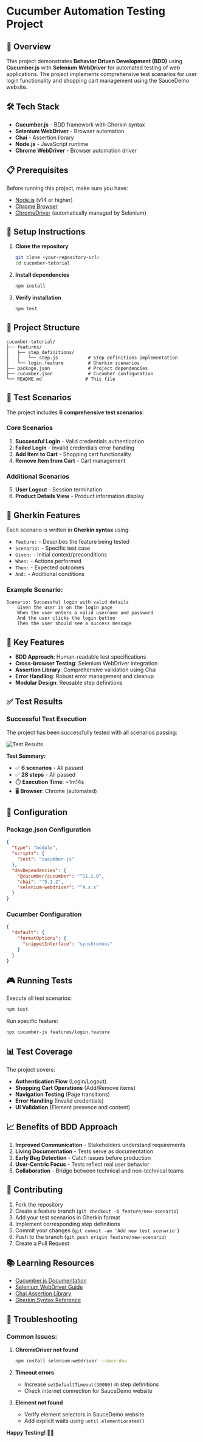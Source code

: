# Cucumber Automation Testing Project

## 📖 Overview

This project demonstrates **Behavior Driven Development (BDD)** using **Cucumber.js** with **Selenium WebDriver** for automated testing of web applications. The project implements comprehensive test scenarios for user login functionality and shopping cart management using the SauceDemo website.

## 🛠️ Tech Stack

- **Cucumber.js** - BDD framework with Gherkin syntax
- **Selenium WebDriver** - Browser automation
- **Chai** - Assertion library
- **Node.js** - JavaScript runtime
- **Chrome WebDriver** - Browser automation driver

## 📋 Prerequisites

Before running this project, make sure you have:

- [Node.js](https://nodejs.org/) (v14 or higher)
- [Chrome Browser](https://www.google.com/chrome/)
- [ChromeDriver](https://chromedriver.chromium.org/) (automatically managed by Selenium)

## 🚀 Setup Instructions

1. **Clone the repository**
   ```bash
   git clone <your-repository-url>
   cd cucumber-tutorial
   ```

2. **Install dependencies**
   ```bash
   npm install
   ```

3. **Verify installation**
   ```bash
   npm test
   ```

## 📁 Project Structure

```
cucumber-tutorial/
├── features/
│   ├── step_definitions/
│   │   └── step.js           # Step definitions implementation
│   └── login.feature         # Gherkin scenarios
├── package.json              # Project dependencies
├── cucumber.json             # Cucumber configuration
└── README.md                # This file
```

## 🧪 Test Scenarios

The project includes **6 comprehensive test scenarios**:

### Core Scenarios
1. **Successful Login** - Valid credentials authentication
2. **Failed Login** - Invalid credentials error handling
3. **Add Item to Cart** - Shopping cart functionality
4. **Remove Item from Cart** - Cart management

### Additional Scenarios
5. **User Logout** - Session termination
6. **Product Details View** - Product information display

## 📝 Gherkin Features

Each scenario is written in **Gherkin syntax** using:
- `Feature:` - Describes the feature being tested
- `Scenario:` - Specific test case
- `Given:` - Initial context/preconditions
- `When:` - Actions performed
- `Then:` - Expected outcomes
- `And:` - Additional conditions

### Example Scenario:
```gherkin
Scenario: Successful login with valid details
    Given the user is on the login page
    When the user enters a valid username and password
    And the user clicks the login button
    Then the user should see a success message
```

## 🎯 Key Features

- **BDD Approach**: Human-readable test specifications
- **Cross-browser Testing**: Selenium WebDriver integration
- **Assertion Library**: Comprehensive validation using Chai
- **Error Handling**: Robust error management and cleanup
- **Modular Design**: Reusable step definitions

## ✅ Test Results

### Successful Test Execution

The project has been successfully tested with all scenarios passing:

![Test Results](https://github.com/ameliaaftiana/Cucumber_Test/blob/main/test-results-screenshot.png)

**Test Summary:**
- ✅ **6 scenarios** - All passed
- ✅ **28 steps** - All passed  
- ⏱️ **Execution Time**: ~1m14s
- 🖥️ **Browser**: Chrome (automated)

## 🔧 Configuration

### Package.json Configuration
```json
{
  "type": "module",
  "scripts": {
    "test": "cucumber-js"
  },
  "devDependencies": {
    "@cucumber/cucumber": "^11.2.0",
    "chai": "^5.1.2",
    "selenium-webdriver": "^4.x.x"
  }
}
```

### Cucumber Configuration
```json
{
  "default": {
    "formatOptions": {
      "snippetInterface": "synchronous"
    }
  }
}
```

## 🎮 Running Tests

Execute all test scenarios:
```bash
npm test
```

Run specific feature:
```bash
npx cucumber-js features/login.feature
```

## 📊 Test Coverage

The project covers:
- **Authentication Flow** (Login/Logout)
- **Shopping Cart Operations** (Add/Remove items)
- **Navigation Testing** (Page transitions)
- **Error Handling** (Invalid credentials)
- **UI Validation** (Element presence and content)

## 📈 Benefits of BDD Approach

1. **Improved Communication** - Stakeholders understand requirements
2. **Living Documentation** - Tests serve as documentation
3. **Early Bug Detection** - Catch issues before production
4. **User-Centric Focus** - Tests reflect real user behavior
5. **Collaboration** - Bridge between technical and non-technical teams

## 🤝 Contributing

1. Fork the repository
2. Create a feature branch (`git checkout -b feature/new-scenario`)
3. Add your test scenarios in Gherkin format
4. Implement corresponding step definitions
5. Commit your changes (`git commit -am 'Add new test scenario'`)
6. Push to the branch (`git push origin feature/new-scenario`)
7. Create a Pull Request

## 📚 Learning Resources

- [Cucumber.js Documentation](https://cucumber.io/docs/cucumber/)
- [Selenium WebDriver Guide](https://selenium-python.readthedocs.io/)
- [Chai Assertion Library](https://www.chaijs.com/)
- [Gherkin Syntax Reference](https://cucumber.io/docs/gherkin/)

## 🐛 Troubleshooting

### Common Issues:

1. **ChromeDriver not found**
   ```bash
   npm install selenium-webdriver --save-dev
   ```

2. **Timeout errors**
   - Increase `setDefaultTimeout(30000)` in step definitions
   - Check internet connection for SauceDemo website

3. **Element not found**
   - Verify element selectors in SauceDemo website
   - Add explicit waits using `until.elementLocated()`

**Happy Testing! 🧪✨**
